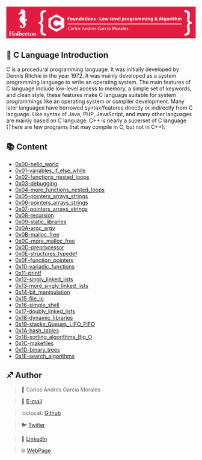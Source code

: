 ![](Top.png)

## :orange_book: C Language Introduction

C is a procedural programming language. It was initially developed by Dennis Ritchie in the year 1972. It was mainly developed as a system programming language to write an operating system. The main features of C language include low-level access to memory, a simple set of keywords, and clean style, these features make C language suitable for system programmings like an operating system or compiler development.
Many later languages have borrowed syntax/features directly or indirectly from C language. Like syntax of Java, PHP, JavaScript, and many other languages are mainly based on C language. C++ is nearly a superset of C language (There are few programs that may compile in C, but not in C++).

## :books: Content

- [0x00-hello_world](/0x00-hello_world)
- [0x01-variables_if_else_while](/0x01-variables_if_else_while)
- [0x02-functions_nested_loops](/0x02-functions_nested_loops)
- [0x03-debugging](/0x03-debugging)
- [0x04-more_functions_nested_loops](/0x04-more_functions_nested_loops)
- [0x05-pointers_arrays_strings](/0x05-pointers_arrays_strings)
- [0x06-pointers_arrays_strings](/0x06-pointers_arrays_strings)
- [0x07-pointers_arrays_strings](/0x07-pointers_arrays_strings)
- [0x08-recursion](/0x08-recursion)
- [0x09-static_libraries](/0x09-static_libraries)
- [0x0A-argc_argv](/0x0A-argc_argv)
- [0x0B-malloc_free](/0x0B-malloc_free)
- [0x0C-more_malloc_free](/0x0C-more_malloc_free)
- [0x0D-preprocessor](/0x0D-preprocessor)
- [0x0E-structures_typedef](/0x0E-structures_typedef)
- [0x0F-function_pointers](/0x0F-function_pointers)
- [0x10-variadic_functions](/0x10-variadic_functions)
- [0x11-printf](/0x11-printf)
- [0x12-singly_linked_lists](/0x12-singly_linked_lists)
- [0x13-more_singly_linked_lists](/0x13-more_singly_linked_lists)
- [0x14-bit_manipulation](/0x14-bit_manipulation)
- [0x15-file_io](/0x15-file_io)
- [0x16-simple_shell](/0x16-simple_shell)
- [0x17-doubly_linked_lists](/0x17-doubly_linked_lists)
- [0x18-dynamic_libraries](/0x18-dynamic_libraries)
- [0x19-stacks_Queues_LIFO_FIFO](/0x19-stacks_Queues_LIFO_FIFO)
- [0x1A-hash_tables](/0x1A-hash_tables)
- [0x1B-sorting_algorithms_Big_O](/0x1B-sorting_algorithms_Big_O)
- [0x1C-makefiles](/0x1C-makefiles)
- [0x1D-binary_trees](/0x1D-binary_trees)
- [0x1E-search_algorithms](/0x1E-search_algorithms)

## :sagittarius: Author

> :man: Carlos Andres Garcia Morales

> :e-mail: [E-mail](agzsoftsi@gmail.com)

> :octocat: [Github](https://github.com/agzsoftsi)

> :bird: [Twiiter](https://twitter.com/karlgarmor)

> :blue_book: [Linkedin](https://twitter.com/karlgarmor)

> :globe_with_meridians: [WebPage](https://www.agzsoftsi.tech/)
